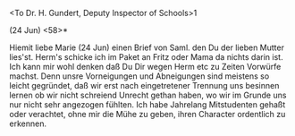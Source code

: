 <To Dr. H. Gundert, Deputy Inspector of Schools>1

 (24 Jun) <58>*

Hiemit liebe Marie (24 Jun) einen Brief von Saml. den Du der lieben Mutter lies'st. Herm's schicke ich im Paket an Fritz oder Mama da nichts darin ist. Ich kann mir wohl denken daß Du Dir wegen Herm etc zu Zeiten Vorwürfe machst. Denn unsre Vorneigungen und Abneigungen sind meistens so leicht gegründet, daß wir erst nach eingetretener Trennung uns besinnen lernen ob wir nicht schreiend Unrecht gethan haben, wo wir im Grunde uns nur nicht sehr angezogen fühlten. Ich habe Jahrelang Mitstudenten gehaßt oder verachtet, ohne mir die Mühe zu geben, ihren Character ordentlich zu erkennen. 
